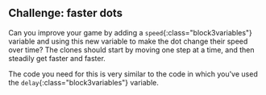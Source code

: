 ## Challenge: faster dots
Can you improve your game by adding a `speed`{:class="block3variables"} variable and using this new variable to make the dot change their speed over time? The clones should start by moving one step at a time, and then steadily get faster and faster.

The code you need for this is very similar to the code in which you've used the `delay`{:class="block3variables"} variable.
